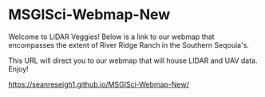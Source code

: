 # MSGISci-Webmap-New
Welcome to LiDAR Veggies! Below is a link to our webmap that encompasses the extent of River Ridge Ranch in the Southern Seqouia's. 

This URL will direct you to our webmap that will house LIDAR and UAV data. Enjoy!

https://seanreseigh1.github.io/MSGISci-Webmap-New/
